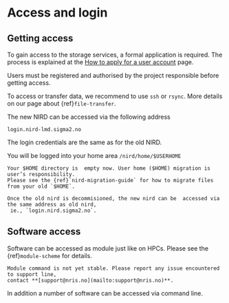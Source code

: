 # Access and login


## Getting access

To gain access to the storage services, a formal application is required. The
process is explained at the
[How to apply for a user account](https://www.sigma2.no/how-apply-user-account)
page.

Users must be registered and authorised by the project responsible
before getting access.

To access or transfer data, we recommend to use `ssh` or
`rsync`. More details on our page about {ref}`file-transfer`.

The new NIRD can be accessed via the following address

```console
login.nird-lmd.sigma2.no
```

The login credentials are the same as for the old NIRD.

You will be logged into your home area `/nird/home/$USERHOME`


```{note}
Your $HOME directory is  empty now. User home ($HOME) migration is user’s responsibility. 
Please see the {ref}`nird-migration-guide` for how to migrate files from your old `$HOME`.

Once the old nird is decommisioned, the new nird can be  accessed via the same address as old nird,
 ie., `login.nird.sigma2.no`.
```

## Software access

Software can be accessed as module just like on HPCs. Please see the {ref}`module-scheme` for details.

```{warning}
Module command is not yet stable. Please report any issue encountered to support line, 
contact **[support@nris.no](mailto:support@nris.no)**.

```
In addition a number of software can be accessed via command line.



